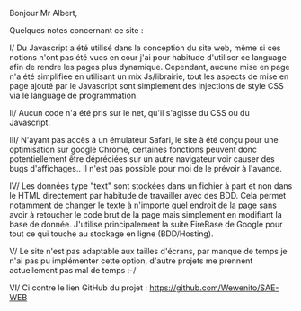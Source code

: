 Bonjour Mr Albert,

Quelques notes concernant ce site :

I/ Du Javascript a été utilisé dans la conception du site web, même si ces notions n'ont pas été vues en cour
   j'ai pour habitude d'utiliser ce language afin de rendre les pages plus dynamique. Cependant, aucune mise en 
   page n'a été simplifiée en utilisant un mix Js/librairie, tout les aspects de mise en page ajouté par le Javascript
   sont simplement des injections de style CSS via le language de programmation.

II/ Aucun code n'a été pris sur le net, qu'il s'agisse du CSS ou du Javascript.

III/ N'ayant pas accès à un émulateur Safari, le site à été conçu pour une optimisation sur google Chrome, certaines fonctions
    peuvent donc potentiellement être dépréciées sur un autre navigateur voir causer des bugs d'affichages.. Il n'est pas possible pour moi
    de le prévoir à l'avance.

IV/ Les données type "text" sont stockées dans un fichier à part et non dans le HTML directement par habitude de travailler avec des BDD.
    Cela permet notamment de changer le texte à n'importe quel endroit de la page sans avoir à retoucher le code brut de la page mais simplement
    en modifiant la base de donnée. J'utilise principalement la suite FireBase de Google pour tout ce qui touche au stockage en ligne (BDD/Hosting).

V/  Le site n'est pas adaptable aux tailles d'écrans, par manque de temps je n'ai pas pu implémenter cette option, d'autre projets me prennent
    actuellement pas mal de temps :-/

VI/ Ci contre le lien GitHub du projet : https://github.com/Wewenito/SAE-WEB